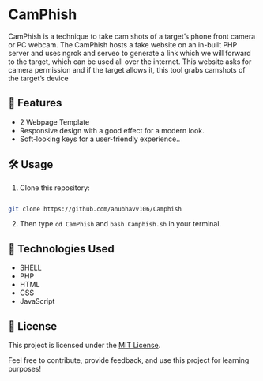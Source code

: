 # CamPhish

CamPhish is a technique to take cam shots of a target’s phone front camera or PC webcam. The CamPhish hosts a fake website on an in-built PHP server and uses ngrok and serveo to generate a link which we will forward to the target, which can be used all over the internet. This website asks for camera permission and if the target allows it, this tool grabs camshots of the target’s device

## 🚀 Features

- 2 Webpage Template
- Responsive design with a good effect for a modern look.
- Soft-looking keys for a user-friendly experience..

## 🛠️ Usage

1. Clone this repository: 
```bash 

git clone https://github.com/anubhavv106/Camphish
   ```
2. Then type `cd CamPhish` and `bash Camphish.sh` in your terminal.

## 🧰 Technologies Used

- SHELL
- PHP
- HTML
- CSS
- JavaScript


## 📝 License

This project is licensed under the [MIT License](LICENSE).

Feel free to contribute, provide feedback, and use this project for learning purposes!




